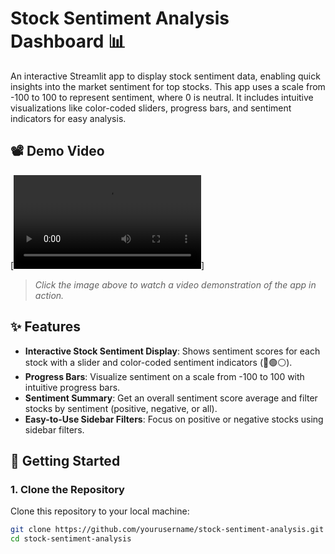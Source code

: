 # Stock Sentiment Analysis Dashboard 📊

An interactive Streamlit app to display stock sentiment data, enabling quick insights into the market sentiment for top stocks. This app uses a scale from -100 to 100 to represent sentiment, where 0 is neutral. It includes intuitive visualizations like color-coded sliders, progress bars, and sentiment indicators for easy analysis.

## 📽 Demo Video
[![Stock Sentiment Analysis Demo](media/demo.webm)]
> _Click the image above to watch a video demonstration of the app in action._

## ✨ Features
- **Interactive Stock Sentiment Display**: Shows sentiment scores for each stock with a slider and color-coded sentiment indicators (🔴🟢⚪️).
- **Progress Bars**: Visualize sentiment on a scale from -100 to 100 with intuitive progress bars.
- **Sentiment Summary**: Get an overall sentiment score average and filter stocks by sentiment (positive, negative, or all).
- **Easy-to-Use Sidebar Filters**: Focus on positive or negative stocks using sidebar filters.

## 🚀 Getting Started

### 1. Clone the Repository
Clone this repository to your local machine:
```bash
git clone https://github.com/yourusername/stock-sentiment-analysis.git
cd stock-sentiment-analysis
